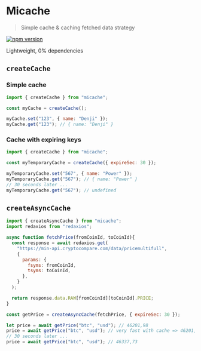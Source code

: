 # Micache

> Simple cache & caching fetched data strategy

[![npm version](https://badge.fury.io/js/micache.svg)](https://badge.fury.io/js/micache)

Lightweight, 0% dependencies

## `createCache`

### Simple cache

```js
import { createCache } from "micache";

const myCache = createCache();

myCache.set("123", { name: "Denji" });
myCache.get("123"); // { name: "Denji" }
```

### Cache with expiring keys

```js
import { createCache } from "micache";

const myTemporaryCache = createCache({ expireSec: 30 });

myTemporaryCache.set("567", { name: "Power" });
myTemporaryCache.get("567"); // { name: "Power" }
// 30 seconds later ...
myTemporaryCache.get("567"); // undefined
```

## `createAsyncCache`

```js
import { createAsyncCache } from "micache";
import redaxios from "redaxios";

async function fetchPrice(fromCoinId, toCoinId){
  const response = await redaxios.get(
    "https://min-api.cryptocompare.com/data/pricemultifull",
    {
      params: {
        fsyms: fromCoinId,
        tsyms: toCoinId,
      },
    }
  );

  return response.data.RAW[fromCoinId][toCoinId].PRICE;
}

const getPrice = createAsyncCache(fetchPrice, { expireSec: 30 });

let price = await getPrice("btc", "usd"); // 46201,98
price = await getPrice("btc", "usd"); // very fast with cache => 46201,98
// 30 seconds later ...
price = await getPrice("btc", "usd"); // 46337,73
```
